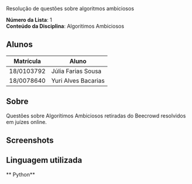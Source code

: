
Resolução de questões sobre algoritmos ambiciosos

**Número da Lista**: 1<br>
**Conteúdo da Disciplina**: Algoritimos Ambiciosos<br>

## Alunos
|Matrícula | Aluno |
| -- | -- |
| 18/0103792 |  Júlia Farias Sousa|
| 18/0078640	 |  Yuri Alves Bacarias|

## Sobre 
Questões sobre Algorítimos Ambiciosos retiradas do Beecrowd resolvidos em juízes online.

## Screenshots


## Linguagem utilizada
** Python**



